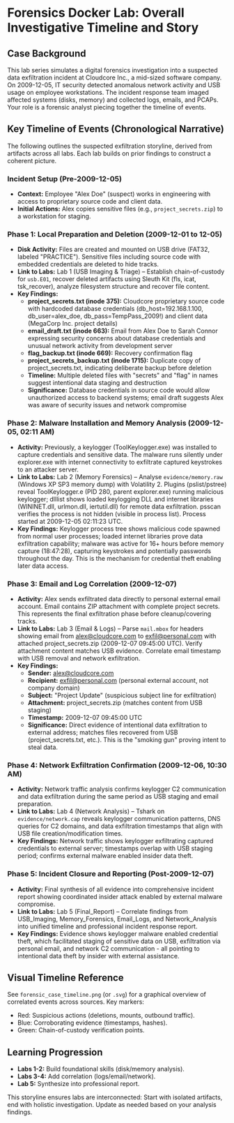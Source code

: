 # Forensics Docker Lab: Overall Investigative Timeline and Story

## Case Background
This lab series simulates a digital forensics investigation into a suspected data exfiltration incident at Cloudcore Inc., a mid-sized software company. On 2009-12-05, IT security detected anomalous network activity and USB usage on employee workstations. The incident response team imaged affected systems (disks, memory) and collected logs, emails, and PCAPs. Your role is a forensic analyst piecing together the timeline of events.

## Key Timeline of Events (Chronological Narrative)
The following outlines the suspected exfiltration storyline, derived from artifacts across all labs. Each lab builds on prior findings to construct a coherent picture.

### Incident Setup (Pre-2009-12-05)
- **Context:** Employee "Alex Doe" (suspect) works in engineering with access to proprietary source code and client data.
- **Initial Actions:** Alex copies sensitive files (e.g., `project_secrets.zip`) to a workstation for staging.

### Phase 1: Local Preparation and Deletion (2009-12-01 to 12-05)
- **Disk Activity:** Files are created and mounted on USB drive (FAT32, labeled "PRACTICE"). Sensitive files including source code with embedded credentials are deleted to hide tracks.
- **Link to Labs:** Lab 1 (USB Imaging & Triage) – Establish chain-of-custody for `usb.E01`, recover deleted artifacts using Sleuth Kit (fls, icat, tsk_recover), analyze filesystem structure and recover file content.
- **Key Findings:**
  - **project_secrets.txt (inode 375):** Cloudcore proprietary source code with hardcoded database credentials (db_host=192.168.1.100, db_user=alex_doe, db_pass=TempPass_2009!) and client data (MegaCorp Inc. project details)
  - **email_draft.txt (inode 663):** Email from Alex Doe to Sarah Connor expressing security concerns about database credentials and unusual network activity from development server
  - **flag_backup.txt (inode 669):** Recovery confirmation flag
  - **project_secrets_backup.txt (inode 1715):** Duplicate copy of project_secrets.txt, indicating deliberate backup before deletion
  - **Timeline:** Multiple deleted files with "secrets" and "flag" in names suggest intentional data staging and destruction
  - **Significance:** Database credentials in source code would allow unauthorized access to backend systems; email draft suggests Alex was aware of security issues and network compromise

### Phase 2: Malware Installation and Memory Analysis (2009-12-05, 02:11 AM)
- **Activity:** Previously, a keylogger (ToolKeylogger.exe) was installed to capture credentials and sensitive data. The malware runs silently under explorer.exe with internet connectivity to exfiltrate captured keystrokes to an attacker server.
- **Link to Labs:** Lab 2 (Memory Forensics) – Analyse `evidence/memory.raw` (Windows XP SP3 memory dump) with Volatility 2. Plugins (pslist/pstree) reveal ToolKeylogger.e (PID 280, parent explorer.exe) running malicious keylogger; dlllist shows loaded keylogging DLL and internet libraries (WININET.dll, urlmon.dll, iertutil.dll) for remote data exfiltration. psscan verifies the process is not hidden (visible in process list). Process started at 2009-12-05 02:11:23 UTC.
- **Key Findings:** Keylogger process tree shows malicious code spawned from normal user processes; loaded internet libraries prove data exfiltration capability; malware was active for 16+ hours before memory capture (18:47:28), capturing keystrokes and potentially passwords throughout the day. This is the mechanism for credential theft enabling later data access.

### Phase 3: Email and Log Correlation (2009-12-07)
- **Activity:** Alex sends exfiltrated data directly to personal external email account. Email contains ZIP attachment with complete project secrets. This represents the final exfiltration phase before cleanup/covering tracks.
- **Link to Labs:** Lab 3 (Email & Logs) – Parse `mail.mbox` for headers showing email from alex@cloudcore.com to exfil@personal.com with attached project_secrets.zip (2009-12-07 09:45:00 UTC). Verify attachment content matches USB evidence. Correlate email timestamp with USB removal and network exfiltration.
- **Key Findings:**
  - **Sender:** alex@cloudcore.com
  - **Recipient:** exfil@personal.com (personal external account, not company domain)
  - **Subject:** "Project Update" (suspicious subject line for exfiltration)
  - **Attachment:** project_secrets.zip (matches content from USB staging)
  - **Timestamp:** 2009-12-07 09:45:00 UTC
  - **Significance:** Direct evidence of intentional data exfiltration to external address; matches files recovered from USB (project_secrets.txt, etc.). This is the "smoking gun" proving intent to steal data.

### Phase 4: Network Exfiltration Confirmation (2009-12-06, 10:30 AM)
- **Activity:** Network traffic analysis confirms keylogger C2 communication and data exfiltration during the same period as USB staging and email preparation.
- **Link to Labs:** Lab 4 (Network Analysis) – Tshark on `evidence/network.cap` reveals keylogger communication patterns, DNS queries for C2 domains, and data exfiltration timestamps that align with USB file creation/modification times.
- **Key Findings:** Network traffic shows keylogger exfiltrating captured credentials to external server; timestamps overlap with USB staging period; confirms external malware enabled insider data theft.

### Phase 5: Incident Closure and Reporting (Post-2009-12-07)
- **Activity:** Final synthesis of all evidence into comprehensive incident report showing coordinated insider attack enabled by external malware compromise.
- **Link to Labs:** Lab 5 (Final_Report) – Correlate findings from USB_Imaging, Memory_Forensics, Email_Logs, and Network_Analysis into unified timeline and professional incident response report.
- **Key Findings:** Evidence shows keylogger malware enabled credential theft, which facilitated staging of sensitive data on USB, exfiltration via personal email, and network C2 communication - all pointing to intentional data theft by insider with external assistance.

## Visual Timeline Reference
See `forensic_case_timeline.png` (or `.svg`) for a graphical overview of correlated events across sources. Key markers:

- Red: Suspicious actions (deletions, mounts, outbound traffic).
- Blue: Corroborating evidence (timestamps, hashes).
- Green: Chain-of-custody verification points.

## Learning Progression
- **Labs 1-2:** Build foundational skills (disk/memory analysis).
- **Labs 3-4:** Add correlation (logs/email/network).
- **Lab 5:** Synthesize into professional report.

This storyline ensures labs are interconnected: Start with isolated artifacts, end with holistic investigation. Update as needed based on your analysis findings.
